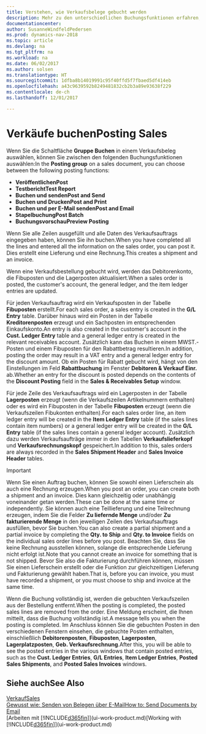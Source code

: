 ```yaml
---
title: Verstehen, wie Verkaufsbelege gebucht werden
description: Mehr zu den unterschiedlichen Buchungsfunktionen erfahren, um Verkaufsbelege zu buchen.
documentationcenter: 
author: SusanneWindfeldPedersen
ms.prod: dynamics-nav-2018
ms.topic: article
ms.devlang: na
ms.tgt_pltfrm: na
ms.workload: na
ms.date: 06/02/2017
ms.author: solsen
ms.translationtype: HT
ms.sourcegitcommit: 1dfba8b14019991c95f40ffd5f7fbaed5df414eb
ms.openlocfilehash: a43c9639592b8249481832cb2b3a89e93638f229
ms.contentlocale: de-ch
ms.lasthandoff: 12/01/2017

---
```

# <a name="posting-sales"></a><span data-ttu-id="1d5c3-103">Verkäufe buchen</span><span class="sxs-lookup"><span data-stu-id="1d5c3-103">Posting Sales</span></span>
<span data-ttu-id="1d5c3-104">Wenn Sie die Schaltfläche **Gruppe Buchen** in einem Verkaufsbeleg auswählen, können Sie zwischen den folgenden Buchungsfunktionen auswählen:</span><span class="sxs-lookup"><span data-stu-id="1d5c3-104">In the **Posting group** on a sales document, you can choose between the following posting functions:</span></span>

* <span data-ttu-id="1d5c3-105">**Veröffentlichen**</span><span class="sxs-lookup"><span data-stu-id="1d5c3-105">**Post**</span></span>
* <span data-ttu-id="1d5c3-106">**Testbericht**</span><span class="sxs-lookup"><span data-stu-id="1d5c3-106">**Test Report**</span></span>
* <span data-ttu-id="1d5c3-107">**Buchen und senden**</span><span class="sxs-lookup"><span data-stu-id="1d5c3-107">**Post and Send**</span></span>
* <span data-ttu-id="1d5c3-108">**Buchen und Drucken**</span><span class="sxs-lookup"><span data-stu-id="1d5c3-108">**Post and Print**</span></span>
* <span data-ttu-id="1d5c3-109">**Buchen und per E-Mail senden**</span><span class="sxs-lookup"><span data-stu-id="1d5c3-109">**Post and Email**</span></span>
* <span data-ttu-id="1d5c3-110">**Stapelbuchung**</span><span class="sxs-lookup"><span data-stu-id="1d5c3-110">**Post Batch**</span></span>
* <span data-ttu-id="1d5c3-111">**Buchungsvorschau**</span><span class="sxs-lookup"><span data-stu-id="1d5c3-111">**Preview Posting**</span></span>

<span data-ttu-id="1d5c3-112">Wenn Sie alle Zeilen ausgefüllt und alle Daten des Verkaufsauftrags eingegeben haben, können Sie ihn buchen.</span><span class="sxs-lookup"><span data-stu-id="1d5c3-112">When you have completed all the lines and entered all the information on the sales order, you can post it.</span></span> <span data-ttu-id="1d5c3-113">Dies erstellt eine Lieferung und eine Rechnung.</span><span class="sxs-lookup"><span data-stu-id="1d5c3-113">This creates a shipment and an invoice.</span></span>

<span data-ttu-id="1d5c3-114">Wenn eine Verkaufsbestellung gebucht wird, werden das Debitorenkonto, die Fibuposten und die Lagerposten aktualisiert.</span><span class="sxs-lookup"><span data-stu-id="1d5c3-114">When a sales order is posted, the customer's account, the general ledger, and the item ledger entries are updated.</span></span>

<span data-ttu-id="1d5c3-115">Für jeden Verkaufsauftrag wird ein Verkaufsposten in der Tabelle **Fibuposten** erstellt.</span><span class="sxs-lookup"><span data-stu-id="1d5c3-115">For each sales order, a sales entry is created in the **G/L Entry** table.</span></span> <span data-ttu-id="1d5c3-116">Darüber hinaus wird ein Posten in der Tabelle **Kreditorenposten** erzeugt und ein Sachposten im entsprechenden Einkaufskonto.</span><span class="sxs-lookup"><span data-stu-id="1d5c3-116">An entry is also created in the customer's account in the **Cust. Ledger Entry** table and a general ledger entry is created in the relevant receivables account.</span></span> <span data-ttu-id="1d5c3-117">Zusätzlich kann das Buchen in einem MWST.-Posten und einem Fibuposten für den Rabattbetrag resultieren.</span><span class="sxs-lookup"><span data-stu-id="1d5c3-117">In addition, posting the order may result in a VAT entry and a general ledger entry for the discount amount.</span></span> <span data-ttu-id="1d5c3-118">Ob ein Posten für Rabatt gebucht wird, hängt von den Einstellungen im Feld **Rabattbuchung** im Fenster **Debitoren & Verkauf Einr.** ab.</span><span class="sxs-lookup"><span data-stu-id="1d5c3-118">Whether an entry for the discount is posted depends on the contents of the **Discount Posting** field in the **Sales & Receivables Setup** window.</span></span>

<span data-ttu-id="1d5c3-119">Für jede Zeile des Verkaufsauftrags wird ein Lagerposten in der Tabelle **Lagerposten** erzeugt (wenn die Verkaufszeilen Artikelnummern enthalten) oder es wird ein Fibuposten in der Tabelle **Fibuposten** erzeugt (wenn die Verkaufszeilen Fibukonten enthalten).</span><span class="sxs-lookup"><span data-stu-id="1d5c3-119">For each sales order line, an item ledger entry will be created in the **Item Ledger Entry** table (if the sales lines contain item numbers) or a general ledger entry will be created in the **G/L Entry** table (if the sales lines contain a general ledger account).</span></span> <span data-ttu-id="1d5c3-120">Zusätzlich dazu werden Verkaufsaufträge immer in den Tabellen **Verkaufslieferkopf** und **Verkaufsrechnungskopf** gespeichert.</span><span class="sxs-lookup"><span data-stu-id="1d5c3-120">In addition to this, sales orders are always recorded in the **Sales Shipment Header** and **Sales Invoice Header** tables.</span></span>

> [!IMPORTANT]  
>   <span data-ttu-id="1d5c3-121">Wenn Sie einen Auftrag buchen, können Sie sowohl einen Lieferschein als auch eine Rechnung erzeugen.</span><span class="sxs-lookup"><span data-stu-id="1d5c3-121">When you post an order, you can create both a shipment and an invoice.</span></span> <span data-ttu-id="1d5c3-122">Dies kann gleichzeitig oder unabhängig voneinander getan werden.</span><span class="sxs-lookup"><span data-stu-id="1d5c3-122">These can be done at the same time or independently.</span></span> <span data-ttu-id="1d5c3-123">Sie können auch eine Teillieferung und eine Teilrechnung erzeugen, indem Sie die Felder **Zu liefernde Menge** und/oder **Zu fakturierende Menge** in den jeweiligen Zeilen des Verkaufsauftrags ausfüllen, bevor Sie buchen.</span><span class="sxs-lookup"><span data-stu-id="1d5c3-123">You can also create a partial shipment and a partial invoice by completing the **Qty. to Ship** and **Qty. to Invoice** fields on the individual sales order lines before you post.</span></span> <span data-ttu-id="1d5c3-124">Beachten Sie, dass Sie keine Rechnung ausstellen können, solange die entsprechende Lieferung nicht erfolgt ist.</span><span class="sxs-lookup"><span data-stu-id="1d5c3-124">Note that you cannot create an invoice for something that is not shipped.</span></span> <span data-ttu-id="1d5c3-125">Bevor Sie also die Fakturierung durchführen können, müssen Sie einen Lieferschein erstellt oder die Funktion zur gleichzeitigen Lieferung und Fakturierung gewählt haben.</span><span class="sxs-lookup"><span data-stu-id="1d5c3-125">That is, before you can invoice, you must have recorded a shipment, or you must choose to ship and invoice at the same time.</span></span>

<span data-ttu-id="1d5c3-126">Wenn die Buchung vollständig ist, werden die gebuchten Verkaufszeilen aus der Bestellung entfernt.</span><span class="sxs-lookup"><span data-stu-id="1d5c3-126">When the posting is completed, the posted sales lines are removed from the order.</span></span> <span data-ttu-id="1d5c3-127">Eine Meldung erscheint, die Ihnen mitteilt, dass die Buchung vollständig ist.</span><span class="sxs-lookup"><span data-stu-id="1d5c3-127">A message tells you when the posting is completed.</span></span> <span data-ttu-id="1d5c3-128">Im Anschluss können Sie die gebuchten Posten in den verschiedenen Fenstern einsehen, die gebuchte Posten enthalten, einschließlich **Debitorenposten**, **Fibuposten**, **Lagerposten**, **Lagerplatzposten**, **Geb. Verkaufsrechnung**.</span><span class="sxs-lookup"><span data-stu-id="1d5c3-128">After this, you will be able to see the posted entries in the various windows that contain posted entries, such as the **Cust. Ledger Entries**, **G/L Entries**, **Item Ledger Entries**, **Posted Sales Shipments**, and **Posted Sales Invoices** windows.</span></span>

## <a name="see-also"></a><span data-ttu-id="1d5c3-129">Siehe auch</span><span class="sxs-lookup"><span data-stu-id="1d5c3-129">See Also</span></span>
[<span data-ttu-id="1d5c3-130">Verkauf</span><span class="sxs-lookup"><span data-stu-id="1d5c3-130">Sales</span></span>](sales-manage-sales.md)  
[<span data-ttu-id="1d5c3-131">Gewusst wie: Senden von Belegen über E-Mail</span><span class="sxs-lookup"><span data-stu-id="1d5c3-131">How to: Send Documents by Email</span></span>](ui-how-send-documents-email.md)  
<span data-ttu-id="1d5c3-132">[Arbeiten mit [!INCLUDE[d365fin](includes/d365fin_md.md)]](ui-work-product.md)</span><span class="sxs-lookup"><span data-stu-id="1d5c3-132">[Working with [!INCLUDE[d365fin](includes/d365fin_md.md)]](ui-work-product.md)</span></span>


